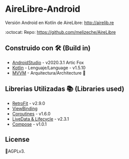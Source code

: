 # AireLibre-Android
Versión Android en Kotlin de AireLibre: http://airelib.re

:octocat: Repo: https://github.com/melizeche/AireLibre

## Construido con 🛠️ (Build in)
* [AndroidStudio](https://developer.android.com/studio) - v2020.3.1 Artic Fox
* [Kotlin](https://kotlinlang.org) - Lenguaje/Language - v1.5.10
* [MVVM](https://es.wikipedia.org/wiki/Modelo–vista–modelo_de_vista) - Arquitectura/Architecture 👷

## Librerias Utilizadas 📚 (Libraries used)
* [RetroFit](https://square.github.io/retrofit/) - v2.9.0
* [ViewBinding](https://developer.android.com/topic/libraries/view-binding)
* [Coroutines](https://github.com/Kotlin/kotlinx.coroutines) - v1.6.0
* [LiveData & Lifecycle](https://developer.android.com/jetpack/androidx/releases/lifecycle) - v2.3.1
* [Compose](https://developer.android.com/jetpack/compose?gclid=CjwKCAiArOqOBhBmEiwAsgeLmcR9puWFRlunDW7_tCglmUt8O1d85pe2Dy99_iddObLBwQX5r2qhhBoC7GcQAvD_BwE&gclsrc=aw.ds) - v1.0.1


## License
📜AGPLv3.
